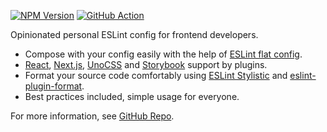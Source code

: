 [![NPM Version](https://img.shields.io/npm/v/%40hellolin%2Feslint-config?style=flat-square)](https://npmjs.com/package/@hellolin/eslint-config)
[![GitHub Action](https://img.shields.io/github/actions/workflow/status/VLTHellolin/eslint-config/release.yaml?style=flat-square)](https://github.com/VLTHellolin/eslint-config/actions/workflows/release.yaml)

Opinionated personal ESLint config for frontend developers.

- Compose with your config easily with the help of [ESLint flat config](https://eslint.org/docs/latest/use/configure/configuration-files).
- [React](https://react.dev/), [Next.js](https://nextjs.org/), [UnoCSS](https://unocss.dev/) and [Storybook](https://storybook.js.org/) support by plugins.
- Format your source code comfortably using [ESLint Stylistic](https://eslint.style/) and [eslint-plugin-format](https://github.com/antfu/eslint-plugin-format).
- Best practices included, simple usage for everyone.

For more information, see [GitHub Repo](https://github.com/VLTHellolin/eslint-config).
